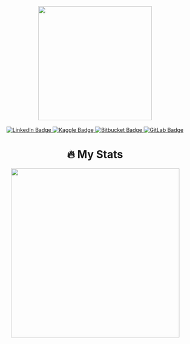 
<!--<img src="https://komarev.com/ghpvc/?username=zby-zy&style=flat-square&color=blue" alt=""/>-->

<!--
<div id="header" align="center">
  <img src="https://media.giphy.com/media/M9gbBd9nbDrOTu1Mqx/giphy.gif" width="100"/>
</div>
-->
<div id="header" align="center">
  <img src="https://user-images.githubusercontent.com/85934122/215295344-5698b514-c050-4e15-a340-0e94621f6c76.png" width="300"/>
</div>
<!--
<div id="header" align="center">
  <img src="https://user-images.githubusercontent.com/85934122/160682626-c5bd6837-12ea-4a5f-a819-51be154b8f96.png" width="200"/>
</div>-->

<br>

<div id="badges" align="center">
  <a href="https://www.linkedin.com/in/zynbbayrak/">
    <img src="https://img.shields.io/badge/LinkedIn-lightgray?style=for-the-badge&logo=linkedin&logoColor=white" alt="LinkedIn Badge"/>
  </a>
  <a href="https://www.kaggle.com/zeynebbayrak">
    <img src="https://img.shields.io/badge/Kaggle-lightgray?style=for-the-badge&logo=kaggle&logoColor=white" alt="Kaggle Badge"/>
  </a>
  <a href="https://bitbucket.org/zynbbayrak/">
    <img src="https://img.shields.io/badge/Bitbucket-lightgray?style=for-the-badge&logo=bitbucket&logoColor=white" alt="Bitbucket Badge"/>
  </a>
  <a href="https://gitlab.com/zby-zy">
    <img src="https://img.shields.io/badge/GitLab-lightgray?style=for-the-badge&logo=gitlab&logoColor=white" alt="GitLab Badge"/>
  </a>
  


<!--
# Tools
<img src="https://user-images.githubusercontent.com/85934122/153268295-0105f8a4-7491-437e-b566-3f4ecbd113c8.png" width="150">     <img src="https://user-images.githubusercontent.com/85934122/153270262-1b5beb83-3cba-4008-92b1-dac9ed972017.png"  width="150"> <img src="https://user-images.githubusercontent.com/85934122/153312799-4e364e21-f293-44d5-ae28-e3bba69f9042.png" width="200"> <img src="https://user-images.githubusercontent.com/85934122/153312984-20169f9d-9cd5-4511-ba4a-5968ce522af8.png" width="200">  <img src="https://user-images.githubusercontent.com/85934122/153314028-15b7229a-3f6f-404d-809c-eb98ed325d74.png" width="100">
-->
<!--
# Development Software
<img src="https://user-images.githubusercontent.com/85934122/153375203-b1c36896-3ec7-445b-a1bc-efa515b31493.png" width="65"> <img src="https://user-images.githubusercontent.com/85934122/153376586-991a332a-efec-41b3-ac93-a3f55f876fef.png" width="70">   <img src="https://user-images.githubusercontent.com/85934122/153376929-87cc029c-f9ab-48b1-9782-f2349c1a4f41.png" width="70"> <img src="https://user-images.githubusercontent.com/85934122/153377359-8e87b359-2838-4c15-b063-0d29673384c0.png" width="70"> <img src="https://user-images.githubusercontent.com/85934122/153378562-41cf30e1-da53-42b4-b0c5-8d293b8b3b3a.png" width="70"> <img src="https://user-images.githubusercontent.com/85934122/153378872-64e3ff57-6e38-4069-ae7c-f0b4513ddf13.png" width="70"> <img src="https://user-images.githubusercontent.com/85934122/153379945-dc26fcab-9348-4f51-a987-f6a5da761c39.png" width="70"> <img src="https://user-images.githubusercontent.com/85934122/153380600-a14d547c-c50c-4c91-b374-50a95259903d.png" width="70"> <img src="https://user-images.githubusercontent.com/85934122/153380902-4e89e57b-7349-43fc-9eb0-9c8577ee2950.png" width="65"> <img src="https://user-images.githubusercontent.com/85934122/153945172-46ba07e9-22b3-486a-b069-3d58a902a2ef.png" width="70"> <img src="https://user-images.githubusercontent.com/85934122/153945386-abd66e20-d666-4ad2-8f86-9ff86a69c7f8.png" width="70">
-->
<!--
# Platforms
<img src="https://user-images.githubusercontent.com/85934122/153396245-3baa964b-475e-4233-b737-70104b4f824b.png" width="55">     <img src="https://user-images.githubusercontent.com/85934122/153395527-210bd681-d540-4615-8f3a-354ade0da167.png" width="55"> <img src="https://user-images.githubusercontent.com/85934122/153395871-23a381bc-7d2a-4131-885d-bf3b7a1a8e25.png" width="55">
-->
# :fire: My Stats

<div>
<img src="http://github-readme-streak-stats.herokuapp.com?user=zby-zy&theme=dark&background=000000" width="445">
<!--
[![GitHub Streak](http://github-readme-streak-stats.herokuapp.com?user=zby-zy&theme=dark&background=000000)](https://git.io/streak-stats) [![Top Langs](https://github-readme-stats.vercel.app/api/top-langs/?username=zby-zy&layout=compact&theme=vision-friendly-dark)](https://github.com/anuraghazra/github-readme-stats)-->
  
</div>
